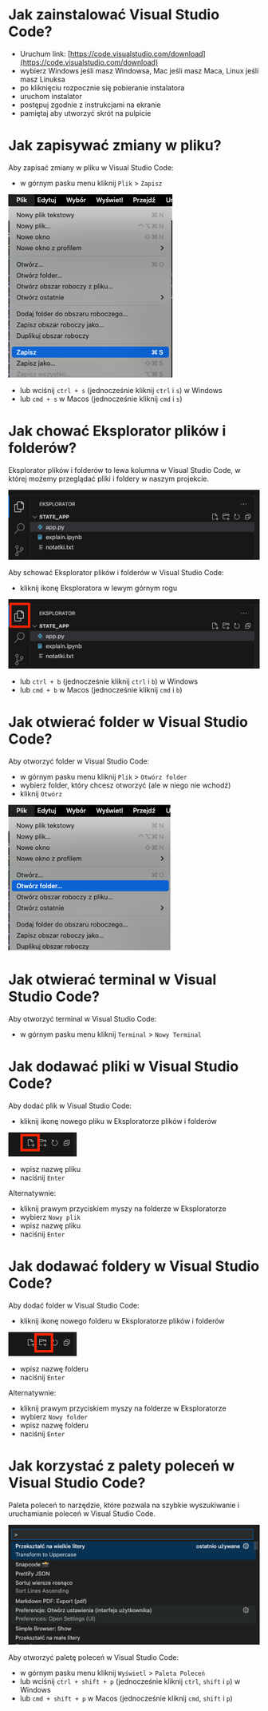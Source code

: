 
# Jak zainstalować Visual Studio Code?

* Uruchum link: [https://code.visualstudio.com/download](https://code.visualstudio.com/download)
* wybierz Windows jeśli masz Windowsa, Mac jeśli masz Maca, Linux jeśli masz Linuksa
* po kliknięciu rozpocznie się pobieranie instalatora
* uruchom instalator
* postępuj zgodnie z instrukcjami na ekranie
* pamiętaj aby utworzyć skrót na pulpicie

# Jak zapisywać zmiany w pliku?

Aby zapisać zmiany w pliku w Visual Studio Code:

* w górnym pasku menu kliknij `Plik` > `Zapisz`

![](./assets/vscode__save.png)

* lub wciśnij `ctrl + s` (jednocześnie kliknij `ctrl` i `s`) w Windows
* lub `cmd + s` w Macos (jednocześnie kliknij `cmd` i `s`)


# Jak chować Eksplorator plików i folderów?

Eksplorator plików i folderów to lewa kolumna w Visual Studio Code, w której możemy przeglądać pliki i foldery w naszym projekcie.

![](./assets/vscode__explorer.png)

Aby schować Eksplorator plików i folderów w Visual Studio Code:

* kliknij ikonę Eksploratora w lewym górnym rogu

![](./assets/vscode__hiding_explorer.png)

* lub `ctrl + b` (jednocześnie kliknij `ctrl` i `b`) w Windows
* lub `cmd + b` w Macos (jednocześnie kliknij `cmd` i `b`)

# Jak otwierać folder w Visual Studio Code?

Aby otworzyć folder w Visual Studio Code:

* w górnym pasku menu kliknij `Plik` > `Otwórz folder`
* wybierz folder, który chcesz otworzyć (ale w niego nie wchodź)
* kliknij `Otwórz`

![](./assets/vscode__open_folder.png)

# Jak otwierać terminal w Visual Studio Code?

Aby otworzyć terminal w Visual Studio Code:

* w górnym pasku menu kliknij `Terminal` > `Nowy Terminal`

# Jak dodawać pliki w Visual Studio Code?

Aby dodać plik w Visual Studio Code:

* kliknij ikonę nowego pliku w Eksploratorze plików i folderów

![](./assets/vscode__explorer_new_file.png)

* wpisz nazwę pliku
* naciśnij `Enter`

Alternatywnie:

* kliknij prawym przyciskiem myszy na folderze w Eksploratorze
* wybierz `Nowy plik`
* wpisz nazwę pliku
* naciśnij `Enter`

# Jak dodawać foldery w Visual Studio Code?

Aby dodać folder w Visual Studio Code:

* kliknij ikonę nowego folderu w Eksploratorze plików i folderów

![](./assets/vscode__explorer_new_folder.png)

* wpisz nazwę folderu
* naciśnij `Enter`

Alternatywnie:

* kliknij prawym przyciskiem myszy na folderze w Eksploratorze
* wybierz `Nowy folder`
* wpisz nazwę folderu
* naciśnij `Enter`

# Jak korzystać z palety poleceń w Visual Studio Code?

Paleta poleceń to narzędzie, które pozwala na szybkie wyszukiwanie i uruchamianie poleceń w Visual Studio Code.

![](./assets/vscode__command_palette.png)

Aby otworzyć paletę poleceń w Visual Studio Code:

* w górnym pasku menu kliknij `Wyświetl` > `Paleta Poleceń`
* lub wciśnij `ctrl + shift + p` (jednocześnie kliknij `ctrl`, `shift` i `p`) w Windows
* lub `cmd + shift + p` w Macos (jednocześnie kliknij `cmd`, `shift` i `p`)
